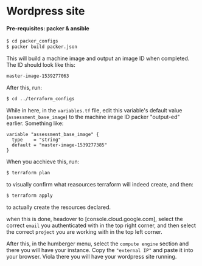 # Wordpress site

#### Pre-requisites: packer & ansible

```sh
$ cd packer_configs
$ packer build packer.json
```

This will build a machine image and output an image ID when completed. The ID should look like this:
```sh
master-image-1539277063
```
After this, run:

```sh
$ cd ../terraform_configs
```
While in here, in the `variables.tf` file, edit this variable's default value (`assessment_base_image`) to the machine image ID packer "output-ed" earlier.
Something like:
```
variable "assessment_base_image" {
  type    = "string"
  default = "master-image-1539277385"
}
```

When you acchieve this, run:

```sh
$ terraform plan
```
to visually confirm what reasources terraform will indeed create, and then:

```sh
$ terraform apply
```
to actually create the resources declared.

when this is done, headover to [console.cloud.google.com], select the correct `email` you authenticated with in the top right corner, and then select the correct `project` you are working with in the top left corner.

After this, in the humberger menu, select the `compute engine` section and there you will have your instance. Copy the `"external IP"` and paste it into your browser. Viola there you will have your wordpress site running.
